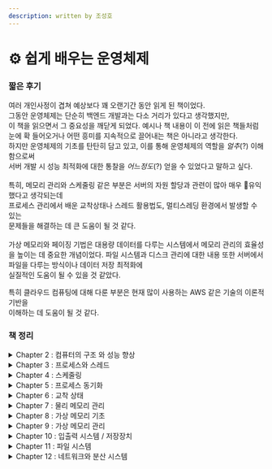 ```yaml
---
description: written by 조성호
---
```


# ⚙️ 쉽게 배우는 운영체제

### 짧은 후기

여러 개인사정이 겹쳐 예상보다 꽤 오랜기간 동안 읽게 된 책이었다. \
그동안 운영체제는 단순히 백엔드 개발과는 다소 거리가 있다고 생각했지만, \
이 책을 읽으면서 그 중요성을 깨닫게 되었다. 예시나 책 내용이 이 전에 읽은 책들처럼 \
눈에 확 들어오거나 어떤 흥미를 지속적으로 끌어내는 책은 아니라고 생각한다. \
하지만 운영체제의 기초를 탄탄히 담고 있고, 이를 통해 운영체제의 역할을 _얼추_(?) 이해함으로써\
서버 개발 시 성능 최적화에 대한 통찰을 _어느정도_(?) 얻을 수 있었다고 말하고 싶다.\
\
특히, 메모리 관리와 스케줄링 같은 부분은 서버의 자원 할당과 관련이 많아 매우 유익했다고 생각되는데\
프로세스 관리에서 배운 교착상태나 스레드 활용법도, 멀티스레딩 환경에서 발생할 수 있는 \
문제들을 해결하는 데 큰 도움이 될 것 같다. \
\
가상 메모리와 페이징 기법은 대용량 데이터를 다루는 시스템에서 메모리 관리의 효율성을 높이는 데 중요한 개념이었다. 파일 시스템과 디스크 관리에 대한 내용 또한 서버에서 파일을 다루는 방식이나 데이터 저장 최적화에 \
실질적인 도움이 될 수 있을 것 같았다.

특히 클라우드 컴퓨팅에 대해 다룬 부분은 현재 많이 사용하는 AWS 같은 기술의 이론적 기반을 \
이해하는 데 도움이 될 것 같다.&#x20;

### 책 정리

<details>

<summary>Chapter 2 : 컴퓨터의 구조 와 성능 향상</summary>

**컴퓨터의 기본 구성**\
**- CPU (Central Processing Unit)**: 컴퓨터의 두뇌, 명령 처리/계산 수행.\
\- **메모리 (Memory)**: 데이터 임시 저장소, 프로그램 실행에 필요한 정보 저장.(ex: ram)\
\- **저장 장치 (Storage)**: 데이터를 영구적으로 저장 (ex: 하드디스크 SSD)\
\- **입출력 장치 (I/O Devices)**: 키보드, 마우스, 모니터 같은 장치

**컴퓨터 성능 향상 기술**\
**- 버퍼 :** 속도 차이를 극복하기 위해 데이터를 임시 저장하는 공간, 주로 입출력 장치와 CPU 사이에서 사용.\
\- **캐시 :** 자주 사용하는 데이터를 미리 저장해 접근 속도를 높이는 고속 메모리.\
\- **저장장치 계층 구조 :** 속도에 따라 레지스터, 캐시, 주 메모리, 보조 저장장치로 나눠 데이터를 효율적 관리.\
\- **인터럽트**는 CPU가 외부 이벤트에 즉시 반응해 중요한 작업을 처리한 후 원래 작업으로 돌아가게 하는 기술.

**병렬처리** \
**- 파이프라인 기법:**\
&#x20;  \- 명령어 처리 과정을 여러 단계로 나눠서 각 단계를 동시에 실행하는 방식\
&#x20;  \- 한 명령어가 실행될 때, 다른 명령어는 다음 단계로 준비될 수 있어 여러 명령어를 겹쳐 처리할 수 있음.\
**- 슈퍼스칼라 기법:**\
&#x20;  **-** 여러 개의 명령어를 동시에 처리하는 CPU 구조.\
&#x20;  \- 파이프라인을 여러 개 둬서 여러 명령어를 병렬로 실행할 수 있어 성능을 크게 향상.\
\- **슈퍼파이프라인 슈퍼스칼라기법**\
&#x20;  **-** 파이프라인 기법과 슈퍼스칼라 기법을 결합한 방식.\
&#x20;  \- 파이프라인의 단계 수를 더 세분화하고, 여러 명령어를 동시 처리할 수 있도록 해 병렬 처리 효율을 극대화\
\
**슈퍼 파이프라인 기법**\
&#x20;  **-** 파이프라인의 각 단계를 더 세분화해서, 한 단계의 작업 시간이 매우 짧아지도록 하는 방식.\
&#x20;  \- 이를 통해 더 많은 명령어를 동시에 처리할 수 있어 처리 속도를 높힘.\
\
**VLIW (Very Long Instruction Word) 기법**\
&#x20;  **-** 한 번에 여러 연산을 할 수 있는 긴 명령어를 사용해 병렬 처리를 수행하는 방식.\
&#x20;  \- 컴파일러가 여러 연산을 하나의 명령어로 묶어 실행하도록 최적화해서 하드웨어 부담을 줄이고, 명령어의 병렬 처리를 극대화.

</details>

<details>

<summary>Chapter 3 : 프로세스와 스레드</summary>

**1. 프로세스의 개념**\
**-** 프로세스는 실행 중인 프로그램이다. 즉, 메모리에 올라가 실제로 동작하는 단위이다.\
\
**2. 프로그램에서 프로세스로의 전환**\
**-** 프로그램이 메모리에 적재되어 CPU가 실행하면 프로세스로 전환된다.\
\
**3. 프로세스의 상태**\
&#x20;**3-1. 프로세스의 네 가지 상태**\
&#x20;  **-** 생성 (New): 프로세스가 생성된 상태.\
&#x20;  \- 준비 (Ready): CPU 할당을 기다리는 상태.\
&#x20;  \- 실행 (Running): CPU를 할당받아 명령을 실행 중인 상태.\
&#x20;  \- 종료 (Terminated): 프로세스가 종료된 상태.\
&#x20; **3-2. 프로세스의 다섯 가지 상태**\
&#x20;  **-** 생성 (New): 생성된 상태.\
&#x20;  **-** 준비 (Ready): 실행 대기 상태.\
&#x20;  **-** 실행 (Running): 명령을 실행 중인 상태.\
&#x20;  **-** 대기 (Waiting/Blocked): I/O 작업 등으로 대기하는 상태.\
&#x20;  **-** 종료 (Terminated): 프로세스가 종료된 상태.

**4. 프로세스 제어 블록 (PCB)과 문맥 교환**\
&#x20;  **-** PCB는 프로세스에 대한 정보를 저장하는 자료구조이다.\
&#x20;  **-** 문맥 교환은 CPU가 실행 중인 프로세스를 다른 프로세스로 전환하는 절차이다.

&#x20; **4-1. 프로세스 컨텍스트 스위칭 절차**\
&#x20;   **-** 실행 중인 프로세스의 상태를 PCB에 저장함.\
&#x20;   **-** 새 프로세스의 PCB 정보를 CPU 레지스터에 로드함.\
&#x20;   **-** 새로운 프로세스 실행을 시작함.

**5. 프로세스의 연산**

**5-1. 프로세스의 구조**\
**-** 프로세스는 코드, 데이터, 스택, 힙으로 구성된다.

**5-2. 프로세스의 생성과 복사**\
**-** 프로세스는 시스템 호출(fork 등)을 통해 생성된다. 부모 프로세스는 자식 프로세스를 복사해 생성함.

**5-3. 프로세스의 전환**\
**-** 프로세스는 CPU 스케줄러에 의해 다른 프로세스로 전환된다.

**6. 프로세스 계층구조**\
**-** 프로세스는 부모-자식 관계를 가지며 트리 구조를 형성. 부모 프로세스는 자식 프로세스를 생성/ 관리

**7. 스레드의 개념**

**7-1. 스레드 정의**\
&#x20;**-** 스레드는 프로세스 내에서 독립적으로 실행되는 흐름이다.

**7-2. 프로세스와 스레드 차이**\
&#x20;**-** 프로세스는 독립된 실행 단위이며, 메모리 공간을 따로 사용함.\
&#x20;\- 스레드는 프로세스 내에서 실행되는 작은 단위이며, 메모리 공간을 공유함.

**8. 멀티스레드의 기본 개념**\
&#x20;**-** 멀티스레드는 하나의 프로세스 내에서 여러 스레드가 동시에 실행되는 방식을 말한다.\
&#x20;\- 각 스레드는 독립적인 실행 흐름을 가지지만, 같은 메모리 공간(코드, 데이터, 힙)을 공유한다.\
&#x20;\- 멀티스레드를 사용하면 CPU 자원을 효율적으로 사용, 응답성을 높이며, 여러 작업을 동시에 처리할 수 있다.\
&#x20;\- 대표적인 사용 사례로는 웹 서버, 게임, 동영상 처리 프로그램 등이 있다. 각 작업이 독립적일 때 병렬로 처리함으로써 성능을 극대화할 수 있다.

**9. 멀티스레드 구조와 예**\
**-** 멀티스레드는 하나의 프로세스에서 여러 스레드가 동시에 실행되는 구조이다. \
&#x20;  예: 웹 브라우저는 여러 탭을 각각 스레드로 처리함.

</details>

<details>

<summary>Chapter 4 : 스케줄링</summary>

1\. **스케줄링의 개념**\
&#x20;  **- 스케줄링**은 CPU를 각 프로세스에 적절히 할당해 효율적으로 시스템을 운영하는 방법이다.

2\. **스케줄링의 단계 (규모에 따라 분류)**\
&#x20;**2-1. 고수준 스케줄링**\
&#x20;  **-** 어떤 프로세스가 실행할 자격이 있는지 결정하는 단계. 주로 새로운 프로세스를 생성할지 여부를 결정.

**2-2. 중간수준 스케줄링**\
&#x20;  **-** 실행 대기 중인 프로세스 중 일부를 스왑(메모리에서 디스크로 내보내거나 반대로 불러오는 작업)해서 \
&#x20;    메모리 관리를 최적화하는 단계.

**2-3. 저수준 스케줄링**\
&#x20;  **-** CPU에 어떤 프로세스를 할당할지 결정하는 단계. 실행 대기 중인 프로세스 중 하나를 선택해 CPU 할당

#### 3. **스케줄링의 목적**

&#x20;  **-** 프로세스의 효율적인 실행을 보장하고 CPU 자원을 최대 활용\
&#x20;  **-** 처리량 증가, 응답 시간 단축, 공정성 유지 등의 목표 지향.\
\
**4. 스케줄링의 종류**

**4-1. 선점형 스케줄링**\
&#x20;  **-** 프로세스가 실행 중일 때, 더 우선순위가 높은 프로세스가 있으면 CPU를 강제로 빼앗을 수 있다.\
&#x20;  **-** 예: Round Robin, 우선순위 기반 스케줄링.

**4-2. 비선점형 스케줄링**\
&#x20;  **-** 한 프로세스가 CPU를 할당받으면 그 프로세스가 끝날 때까지 CPU를 다른 프로세스가 가져갈 수 없다.\
&#x20;  **-** 예: FIFO, SJF(Shortest Job First).

#### 5. **프로세스 우선순위**

&#x20;  **-** 각 프로세스에 우선순위를 부여해, 높은 우선순위를 가진 프로세스가 먼저 CPU를 할당받는다.\
&#x20;  **-** 우선순위는 시스템에 의해 정해지거나 사용자가 직접 설정할 수 있다.

#### 6. **다중 큐 스케줄링**

&#x20;  **-** 프로세스를 여러 개의 큐로 나눠 각 큐마다 다른 스케줄링 알고리즘을 적용한다.\
&#x20;  **-** 예: 실시간 프로세스는 높은 우선순위 큐에, 일반 프로세스는 낮은 우선순위 큐에 할당.

#### 7. **스케줄링 알고리즘**

**7-1. 스케줄링 알고리즘 선택 기준**\
&#x20;  **- 처리량(Throughput)**: 일정 시간 동안 처리된 프로세스의 수.\
&#x20;  **- 대기 시간(Waiting Time)**: 프로세스가 CPU를 할당받기 전까지의 대기 시간.\
&#x20;  **- 응답 시간(Response Time)**: 프로세스가 시작된 후 첫 번째 응답을 받기까지 걸리는 시간.\
&#x20;  **- 공정성(Fairness)**: 모든 프로세스가 공정하게 CPU를 할당받는지 여부.

**7-2. 스케줄링 알고리즘의 종류**\
&#x20;  **- FCFS (First-Come, First-Served)**: 먼저 도착한 프로세스가 먼저 실행된다. 비선점형.\
&#x20;  **- SJF (Shortest Job First)**: 실행 시간이 짧은 프로세스부터 처리한다. 비선점형.\
&#x20;  **- Round Robin**: 각 프로세스가 동일한 시간만큼 CPU를 할당받는다. 선점형.\
&#x20;  **- Priority Scheduling**: 우선순위가 높은 프로세스가 먼저 실행된다. 선점형/비선점형 모두 가능\
&#x20;  **- Multilevel Queue**: 프로세스를 여러 큐로 나누어 각 큐에서 다른 스케줄링 알고리즘을 적용.

</details>

<details>

<summary>Chapter 5 : 프로세스 동기화</summary>

**1. 프로세스 간 통신 (IPC: Inter-Process Communication)**\
**- 개념**: \
&#x20;    프로세스 간 데이터를 주고받는 방법. \
&#x20;    독립적으로 실행되는 프로세스들이 필요한 데이터를 주고받아야 할 때 사용.\
\- **분류**:\
&#x20;    **직접 통신**: 프로세스가 서로 직접적으로 데이터를 주고받는다.\
&#x20;    **간접 통신**: 프로세스가 중간 매개체(메시지 큐, 공유 메모리 등)를 통해 데이터를 주고받는다.\
\- **종류**:\
&#x20;    **메시지 전달(Message Passing)**: 데이터를 작은 메시지로 교환함.\
&#x20;    **공유 메모리(Shared Memory)**: 두 프로세스가 같은 메모리 공간을 공유하여 데이터를 주고받음.\
&#x20;    **파이프(Pipe)**: 하나의 프로세스 출력이 다른 프로세스의 입력으로 연결됨.\
&#x20;    **소켓(Socket)**: 네트워크를 통해 데이터를 주고받음.

**2. 공유자원과 임계구역**

**2-1. 공유자원 개념/접근**\
**- 공유자원**: 여러 프로세스가 동시에 접근할 수 있는 자원이다. 메모리, 파일, 데이터베이스 등이 있다.\
\- **접근**: 프로세스들은 공유자원에 접근할 때 충돌이 발생하지 않도록 관리 필요. 임계구역 문제는 여기서 발생

**2-2. 임계구역 (Critical Section)**\
**- 임계구역**은 공유자원에 대해 하나의 프로세스만 접근할 수 있도록 보장해야 하는 코드 영역이다. 여러 프로세스가 동시에 접근하면 충돌이나 데이터 불일치가 발생할 수 있음.

**2-3. 생산자/소비자 문제**\
**- 생산자/소비자 문제**는 한쪽에서는 데이터를 생성(생산자)하고, 다른 쪽에서는 데이터를 소비(소비자)하는 상황에서 발생하는 공유자원 접근 문제이다. 두 프로세스 간의 데이터 버퍼(임계구역)를 효율적으로 관리해야 함.

**2-4. 임계구역 해결조건**\
**- 상호 배제 (Mutual Exclusion)**: 한 프로세스가 임계구역을 사용하는 동안 다른 프로세스는 접근하지 못해야 함.\
\- **진행 (Progress)**: 임계구역이 비어있을 때는 어느 프로세스가 접근할지 결정해야 함.\
\- **한정된 대기 (Bounded Waiting)**: 프로세스는 무한정 대기하지 않고 일정한 시간 안에 임계구역에 들어갈 수 있어야 함.

**3.** **임계구역 해결방법**

**3-1. 임계구역 해결조건을 고려한 설계**\
**- 소프트웨어적 해결방법**:\
&#x20;   **Mutex (뮤텍스)**: 임계구역에 접근할 때 잠금(Lock)과 해제(Unlock)를 통해 상호 배제를 보장함.\
&#x20;   **세마포어 (Semaphore)**: 정수값을 사용해 여러 프로세스가 자원에 접근하는 순서를 제어함.\
&#x20;   **모니터 (Monitor)**: 프로세스들이 공유 자원을 사용할 때 동기화를 제공하는 고수준 동기화 방법.

</details>

<details>

<summary>Chapter 6 : 교착 상태</summary>

**1.** **교착상태(Deadlock) 개요**

**1-1. 교착상태 정의**\
**- 교착상태**는 두 개 이상의 프로세스가 서로 상대방의 자원을 기다리며 무한히 대기하는 상태.

**1-2. 교착상태 발생**\
**-** 교착상태는 프로세스들이 자원을 독점하려고 할 때 발생함. 자원이 반납되지 않으면 해결되지 않음.

**1-3. 자원 할당 그래프**\
**- 자원 할당 그래프**는 프로세스와 자원의 상태를 나타냄. 프로세스가 자원을 요청하거나 할당받은 관계를 시각화한 그래프.\
&#x20;  \- **노드**: 프로세스 또는 자원.\
&#x20;  \- **엣지**: 자원 요청 또는 할당 관계.\
&#x20;  \- **교착상태 발생 여부**: 사이클이 존재하면 교착상태가 발생할 가능성이 있음.

**2. 교착상태 필요조건**\
**-** 교착상태가 발생하기 위해서는 다음 네 가지 조건이 동시에 만족되어야 함.\
&#x20; 1\. **상호 배제 (Mutual Exclusion)**: 한 번에 하나의 프로세스만 자원을 사용할 수 있음.\
&#x20; 2\. **점유와 대기 (Hold and Wait)**: 자원을 점유한 상태에서 다른 자원을 요청하며 대기함.\
&#x20; 3\. **비선점 (No Preemption)**: 자원을 강제로 회수 불가. 자원을 할당받은 프로세스가 자발적으로 해제  할 때까지 기다림.\
&#x20; 4\. **순환 대기 (Circular Wait)**: 자원 요청이 순환적으로 이루어져 있어 서로가 상대방의 자원을 기다림.

**3. 교착상태 해결/예방 방법**\
**- 교착상태 예방**: 교착상태의 필요조건 중 하나 이상을 만족하지 않도록 시스템을 설계함.\
\- **상호 배제 방지**: 자원을 동시에 공유 가능하게 만듦.\
\- **점유와 대기 방지**: 자원을 요청하기 전에 모든 자원을 한 번에 할당받게 함.\
\- **비선점 방지**: 자원이 필요하면 이미 할당된 자원을 강제로 회수하게 함.\
\- **순환 대기 방지**: 자원에 순서를 부여해 프로세스들이 그 순서대로만 자원을 요청하게 함.

**4. 교착상태 회피**\
**- 회피**는 자원 요청 시 교착상태가 발생할 가능성을 미리 분석, 교착상태가 발생하지 않는 경우에만 자원 할당.\
&#x20;  \- **은행가 알고리즘(Banker's Algorithm)**: \
&#x20;     프로세스의 자원 요청이 시스템의 안전성을 해치지 않는 경우에만 자원 할당.

**5. 교착상태 검출**\
**- 검출**은 교착상태가 발생했는지 여부를 확인하는 방법.\
\- 자원 할당 그래프에서 **사이클**을 탐지하여 교착상태를 발견함.\
\- 교착상태가 발생하면 해당 프로세스를 강제로 종료하거나 자원을 회수해 문제를 해결함.

</details>

<details>

<summary>Chapter 7 : 물리 메모리 관리</summary>

1\. **물리 메모리 관리**

**1-1. 메모리 관리의 복잡성**\
**-** 메모리 관리는 여러 프로세스가 제한된 메모리 자원을 효율적으로 사용하도록 하는 과정에서 복잡해짐.

**1-2. 메모리 관리의 이중성**\
**-** 메모리 관리는 물리 메모리와 가상 메모리 간의 매핑을 통해 이루어짐. 즉, 실제 하드웨어와 사용자 프로세스 간의 메모리 공간을 적절히 관리해야 함.

**1-3. 메모리 관리의 역할**\
**-** 메모리 관리는 프로세스들이 각기 독립적으로 메모리 자원을 사용할 수 있도록 할당 및 회수함. 또한, 메모리의 효율적 사용을 보장함.

#### 2. **메모리 주소**

**2-1. 32bit CPU와 64bit CPU 차이**\
**- 32bit CPU**는 4GB의 메모리만 참조 가능. **64bit CPU**는 훨씬 더 큰 메모리 공간(이론상 16EB)을 참조할 수 있음.

**2-2. 절대주소와 상대주소**\
**- 절대주소:** 메모리에서 특정 위치를 직접 지정하는 주소.\
\- **상대주소:** 기준 주소에서의 오프셋을 나타내는 주소로, 프로그램 실행 시 실제 메모리 주소로 변환됨.

#### 3. **단일 프로그래밍 환경에서의 메모리 할당**

**3-1. 메모리 오버레이**\
**-** 메모리 크기가 작은 환경에서 필요한 데이터나 코드를 메모리에 부분적으로 적재하는 방법. 현재 필요한 부분만 메모리에 올림으로써 메모리 사용을 최소화함.

**3-2. 스왑**\
**-** 메모리가 부족할 때, 실행 중인 프로세스를 일시적으로 디스크로 내보내고 필요 시 다시 메모리로 불러오는 방식. 주로 다중 프로그래밍 환경에서 사용됨.

#### 4. **다중 프로그래밍 환경에서의 메모리 할당**

**4-1. 메모리 분할 방식**\
**-** 물리 메모리를 여러 개의 파티션으로 나누어 각 프로세스에게 할당하는 방식.

**4-2. 가변/고정 분할 방식**\
**- 고정 분할 방식**: 메모리를 고정 크기의 여러 파티션으로 나누고 각 프로세스에 할당함. 메모리 낭비가 발생할 수 있음.\
\- **가변 분할 방식**: 프로세스가 필요로 하는 만큼의 메모리를 할당함. 메모리 단편화 문제가 발생할 수 있음.

</details>

<details>

<summary>Chapter 8 : 가상 메모리 기초</summary>

**1.** **가상 메모리 개요**

**1-1. 가상 메모리 시스템**\
**- 개념**: 가상 메모리는 실제 물리 메모리보다 큰 메모리 공간을 제공하는 기법. 프로그램이 전체 메모리를 모두 사용하는 것처럼 동작하게 함.\
\- **매핑 테이블 필요성/역할**: 가상 주소와 실제 물리 주소를 매핑하기 위해 매핑 테이블이 필요함. 이 테이블을 통해 가상 주소가 물리 메모리로 변환됨. 페이지 테이블이 대표적인 매핑 테이블임.

#### 2. **페이징 기법**

**2-1. 페이징 기법 구현**\
**-** 물리 메모리와 가상 메모리를 고정 크기의 블록(페이지)으로 나눔. 각 페이지는 같은 크기이며, 프로그램은 필요한 페이지를 물리 메모리에 적재해 사용함.

**2-2. 페이징 기법 주소변환**\
**- 주소변환 과정**: 가상 주소를 페이지 번호와 오프셋으로 나눔. 페이지 번호는 페이지 테이블을 통해 물리 메모리의 프레임 번호로 변환되고, 오프셋은 해당 프레임에서 실제 주소를 결정함.

**2-3. 페이지 테이블 관리**\
**- 페이지 테이블**은 가상 페이지 번호와 물리 메모리의 프레임 번호를 매핑하는 역할을 함. 이 테이블은 메모리 내부에 저장됨.

**2-4. 페이지 테이블 매핑 방식**\
**- 직접 매핑**: 각 페이지가 하나의 고정된 프레임에 매핑됨.\
\- **다단계 페이지 테이블**: 페이지 테이블을 여러 단계로 나누어 메모리를 효율적으로 사용함.\
\- **연관 메모리(Associative Memory)**: 빠른 검색을 위해 페이지 테이블을 캐시에 저장해 자주 사용하는 페이지 정보를 빠르게 찾음.

**3.** **세그멘테이션 기법**

**3-1. 세그멘테이션 기법 구현**\
**-** 프로그램을 논리적인 단위(세그먼트)로 나눔. 각 세그먼트는 서로 다른 크기를 가지며, 코드, 데이터, 스택 등 논리적으로 나누어진 부분을 다룰 수 있음.

**3-2. 세그멘테이션 기법 주소 변환**\
**-** 세그먼트 번호와 오프셋으로 가상 주소를 나누고, 세그먼트 테이블을 통해 물리 메모리 상의 세그먼트 시작 주소로 변환한 후 오프셋을 더해 실제 주소를 얻음.

4\. **세그멘테이션-페이징 혼용 기법**

**4-1. 메모리 접근 권한**\
**-** 세그멘트별로 메모리 접근 권한을 설정할 수 있음. 예를 들어, 코드 세그먼트는 읽기 전용, 데이터 세그먼트는 읽기/쓰기 가능하게 설정함.

**4-2. 세그멘테이션-페이징 혼용 기법 도입**\
**-** 세그멘테이션과 페이징 기법을 결합하여, 세그먼트를 페이지 단위로 나누어 관리함. 이를 통해 메모리 관리를 더욱 유연하게 처리할 수 있음.

**4-3. 세그멘테이션-페이징 혼용 기법 주소변환**\
**-** 가상 주소는 세그먼트 번호, 페이지 번호, 오프셋으로 구성됨. 먼저 세그먼트 테이블을 참조하여 해당 세그먼트의 페이지 테이블을 찾고, 페이지 테이블을 통해 물리 주소로 변환함.

</details>

<details>

<summary>Chapter 9 : 가상 메모리 관리</summary>

**1.** **요구 페이징**

**1-1. 개요**\
**- 요구 페이징**은 프로그램 실행 시 필요한 페이지만 메모리에 적재하는 방식. 처음부터 모든 페이지를 메모리에 적재하지 않고, 필요한 시점에 페이지를 불러옴.

**1-2. 페이지 테이블 엔트리 구조**\
**- 페이지 테이블 엔트리(PTE)**는 각 페이지의 상태를 나타내는 정보를 포함함.\
&#x20;   \- **프레임 번호**: 해당 페이지가 매핑된 물리 메모리의 프레임 번호.\
&#x20;   \- **유효 비트(Valid Bit)**: 페이지가 메모리에 존재하는지 여부.\
&#x20;   \- **변경 비트(Dirty Bit)**: 페이지가 수정되었는지 여부\
&#x20;   \- **참조 비트(Reference Bit)**: 페이지가 최근에 참조되었는지 여부.

**1-3. 페이지 부재 (Page Fault)**\
&#x20;   **-** 프로세스가 필요한 페이지가 메모리에 없는 경우 발생하는 현상. \
&#x20;   \- 이때 운영체제는 페이지를 디스크에서 메모리로 불러옴. 페이지 부재 발생 시 실행 속도가 느려질 수 있음.

2\. **페이지 교체 알고리즘**

**2-1. 무작위 페이지 교체(Random Page Replacement)**\
**-** 교체할 페이지를 임의로 선택해 교체함. 구현이 간단하지만 비효율적임.

**2-2. FIFO 페이지 교체 (First-In, First-Out)**\
**-** 가장 먼저 메모리에 들어온 페이지를 교체함. 오래된 페이지가 가장 먼저 교체되므로 비효율적일 수 있음.

**2-3. 최적 페이지 교체 (Optimal Page Replacement)**\
**-** 앞으로 가장 오랫동안 사용되지 않을 페이지를 교체함. 이론상 가장 효율적이지만, 미래의 페이지 참조를 예측할 수 없기 때문에 현실적으로 구현이 어려움.

**2-4. LRU 페이지 교체 (Least Recently Used)**\
**-** 가장 오랫동안 사용되지 않은 페이지를 교체함. 과거 사용 패턴을 기반으로 하므로 성능이 우수하지만, 참조 기록을 관리하는 데 추가 비용이 발생함.

**2-5. LFU 페이지 교체 (Least Frequently Used)**\
**-** 참조 횟수가 가장 적은 페이지를 교체함. 자주 사용되지 않는 페이지를 교체하는 방식이지만, 오랜 시간 전에 자주 사용된 페이지가 교체되지 않을 수 있어 단점이 있음.

**2-6. NUR (Not Used Recently)**\
**-** 최근에 사용되지 않은 페이지를 교체하는 방법. 참조 비트와 변경 비트를 기반으로 페이지를 교체함.

**2-7. FIFO 변형**\
**-** FIFO 알고리즘을 개선하여, 교체할 페이지를 선택할 때 최근에 참조된 페이지는 교체하지 않도록 변형함.

#### 3. **스레싱과 프레임 할당**

**3-1. 스레싱 (Thrashing)**\
**- 스레싱**은 프로세스가 필요한 페이지를 계속해서 디스크에서 불러오느라 실제 작업은 거의 진행되지 않는 상태. 페이지 부재가 자주 발생해 성능이 급격히 저하됨.

**3-2. 정적 할당 (Static Allocation)**\
**-** 프로세스가 시작될 때 고정된 수의 프레임을 할당받고, 실행 중에 할당된 프레임 수가 변하지 않음. 자원 관리가 쉬운 반면, 필요 이상으로 많은 프레임이 할당되거나 부족할 수 있음.

**3-3. 동적 할당 (Dynamic Allocation)**\
**-** 프로세스가 실행 중일 때 필요한 만큼의 프레임을 동적으로 할당받음. 시스템 상태에 따라 프레임을 조절할 수 있으므로 메모리 자원을 효율적으로 사용할 수 있음.

</details>

<details>

<summary>Chapter 10 : 입출력 시스템 / 저장장치</summary>

**1.** **입출력 시스템**

**1-1. 입출력 장치 / 채널**\
**- 입출력 장치**는 컴퓨터 시스템의 외부 장치와 데이터를 주고받는 장치. 키보드, 마우스, 프린터 등이 있음.\
\- **채널**은 중앙처리장치(CPU)와 입출력 장치 간의 데이터 전송을 관리함.

**1-2. 입출력 버스 구조**\
**- 버스**는 CPU, 메모리, 입출력 장치 간 데이터를 주고받는 통로. 시스템 버스, I/O 버스 등 다양한 형태가 존재.

**1-3. 직접 메모리 접근(DMA)**\
**- DMA(Direct Memory Access)**는 CPU의 개입 없이 입출력 장치가 메모리와 직접 데이터를 주고받을 수 있도록 하는 기술. CPU의 부담을 줄여 시스템 성능을 향상시킴.

**1-4. 인터럽트**\
**- 인터럽트**는 입출력 장치가 CPU에 작업을 요청하거나, 처리 완료를 알리는 신호. CPU가 다른 작업을 하다가도 인터럽트를 통해 입출력 작업을 처리할 수 있음.

**1-5. 버퍼링**\
**- 버퍼링**은 입출력 장치와 메모리 사이에 데이터를 임시로 저장하는 버퍼를 사용해 입출력 속도 차이를 보완하는 방식.

#### 2. **디스크 장치**

**2-1. 디스크 장치 종류**\
**- HDD**: 하드디스크 드라이브, 자성을 이용한 저장 장치.\
\- **SSD**: 솔리드 스테이트 드라이브, 반도체 메모리를 이용한 저장 장치로, 빠른 데이터 접근 속도를 제공함.

**2-2. 디스크 장치의 데이터 전송시간**\
**-** 데이터 전송 시간은 **탐색 시간(Seek Time)**, **회전 지연(Rotational Latency)**, **전송 시간(Transfer Time)**으로 구성됨.

**2-3. 디스크 장치 관리**\
**-** 디스크 장치의 **단편화**, **디스크 청소** 등을 통해 성능을 유지하고, 파일 시스템을 효율적으로 관리함.

**2-4. 네트워크 저장장치**\
**- NAS(Network Attached Storage)**: 네트워크를 통해 접근 가능한 저장 장치.\
\- **SAN(Storage Area Network)**: 고속 네트워크를 통해 연결된 고성능 스토리지 시스템.

#### 3. **디스크 스케줄링**

**3-1. FCFS (First-Come, First-Served)**\
**-** 먼저 요청된 디스크 작업을 먼저 처리하는 방식. 간단하지만 탐색 시간이 길어질 수 있음.

**3-2. SSTF (Shortest Seek Time First)**\
**-** 탐색 시간이 가장 짧은 요청을 먼저 처리하는 방식. 평균 탐색 시간을 줄일 수 있지만 기아(Starvation) 현상이 발생할 수 있음.

**3-3. 블록 SSTF**\
**-** SSTF 방식에서 여러 블록 요청을 동시에 처리하여 성능을 최적화하는 방식.

**3-4. SCAN**\
**-** 디스크 헤드가 한쪽 끝에서 다른 쪽 끝으로 이동하며 요청을 처리하는 방식. a.k.a 엘리베이터 알고리즘

**3-5. C-SCAN (Circular SCAN)**\
**-** SCAN 방식과 비슷하지만, 한쪽 끝에서 반대쪽 끝으로 바로 이동하며 다시 처리하는 방식.

**3-6. LOOK**\
**-** SCAN과 유사하지만, 마지막 요청까지 이동한 후 방향을 바꾸는 방식. 끝까지 이동하지 않음.

**3-7. C-LOOK**\
**-** C-SCAN과 유사하지만, 끝까지 가지 않고 가장 마지막 요청까지만 이동한 후 다시 처음으로 돌아옴.

#### 4. **RAID (Redundant Array of Independent Disks)**

**4-1. 개요** \
**-** 여러 개의 디스크를 배열해 데이터 안정성 및 성능을 향상시키는 기술.

**4-2. RAID 0**\
**-** 스트라이핑 방식. 성능이 향상되지만 데이터 중복은 없음.

**4-3. RAID 1**\
**-** 미러링 방식. 동일한 데이터를 복제해 저장하여 높은 데이터 안정성을 제공함.

**4-4. RAID 2**\
**-** 해밍 코드를 사용하여 오류를 검출하고 수정함.

**4-5. RAID 3**\
**-** 비트 단위의 스트라이핑과 함께 패리티 정보를 사용하여 오류를 검출함.

**4-6. RAID 4**\
**-** 블록 단위 스트라이핑을 사용하고, 별도의 디스크에 패리티 데이터를 저장함.

**4-7. RAID 5**\
**-** 블록 단위 스트라이핑과 패리티 정보를 분산 저장함. 성능과 안정성의 균형을 맞춤.

**4-8. RAID 6**\
**-** RAID 5에서 더 나아가 패리티 정보를 두 개의 디스크에 저장하여 더 높은 안정성을 제공함.

**4-9. RAID 10**\
**-** RAID 1과 RAID 0을 결합한 방식. 데이터를 미러링하고, 동시에 스트라이핑을 사용하여 성능과 안정성을 모두 향상시킴.

**4-10. RAID 50, 60**\
**-** RAID 5와 RAID 0, RAID 6과 RAID 0을 결합한 방식으로, 대규모 시스템에서 성능과 안정성을 모두 제공함.

</details>

<details>

<summary>Chapter 11 : 파일 시스템</summary>

**1.** **파일과 파일 시스템**

**1-1. 파일 시스템 개요**\
**- 파일 시스템**은 데이터를 저장하고 관리하기 위한 구조로, 파일을 조직화하고 접근할 수 있게 하는 방식.

**1-2. 파일 분류 / 확장자**\
**-** 파일은 **텍스트 파일**, **바이너리 파일** 등으로 분류됨.\
\- **확장자**는 파일 형식을 나타내며, 파일 끝에 붙는 특정 문자열(.txt, .jpg 등).

**1-3. 파일 이름과 연결 프로그램**\
**-** 파일 이름은 파일을 식별하는 데 사용됨. 확장자에 따라 파일을 열기 위한 **연결 프로그램**이 자동으로 지정될 수 있음.

**1-4. 파일 속성**\
**-** 파일의 **속성**은 파일의 읽기/쓰기 권한, 생성 및 수정 시간, 크기 등 파일에 대한 메타데이터를 포함함.

**1-5. 파일 작업 유형**\
**-** 파일 생성, 읽기, 쓰기, 삭제, 복사 등의 작업이 가능함.

**1-6. 파일 구조**\
**-** 파일은 **순차 파일**(Sequential Files) 또는 **임의 접근 파일**(Random Access Files)로 나눌 수 있음. 순차 파일은 데이터를 순서대로 저장하고, 임의 접근 파일은 어느 위치에서나 데이터를 읽고 쓸 수 있음.

#### 2. **디렉토리 구조**

**2-1. 디렉토리 개념**\
**-** 파일을 논리적으로 그룹화하여 관리하는 파일의 집합체.

**2-2. 디렉토리 파일**\
**- 디**파일과 디렉토리의 정보를 저장하는 특수한 파일로, 각 파일의 위치와 속성 등을 포함함.

**2-3. 경로**\
**-** 파일이나 디렉토리의 위치를 나타내는 문자열. 절대 경로와 상대 경로로 나뉨.\
\- **절대 경로**: 파일 시스템의 루트에서부터 파일이나 디렉토리까지의 전체 경로.\
\- **상대 경로**: 현재 위치를 기준으로 하는 경로.

**2-4. 디렉토리 구조**\
**-** 디렉토리 구조는 **단일 레벨**, **2단계 디렉토리**, **트리 구조** 등으로 나눌 수 있음.\
\- **단일 레벨 구조**: 모든 파일이 하나의 디렉토리 안에 존재.\
\- **2단계 디렉토리 구조**: 각 사용자가 별도의 디렉토리를 가짐.\
\- **트리 구조**: 계층적 구조로 디렉토리가 여러 하위 디렉토리를 포함할 수 있음.

**2-5. 마운트 (Mount)**\
**- 마운트**는 파일 시스템을 특정 디렉토리로 연결하여 접근할 수 있게 하는 작업. 예를 들어, USB 디스크를 마운트하여 사용할 수 있음.

#### 3. **디스크 파일 할당**

**3-1. 연속 할당 (Contiguous Allocation)**\
**-** 파일을 디스크의 연속된 블록에 할당하는 방식. 빠른 접근 속도를 제공하지만, 파일 크기가 변할 때 문제가 발생할 수 있음.

**3-2. 불연속 할당 (Non-contiguous Allocation)**\
**-** 파일을 여러 블록에 나누어 할당하는 방식. 연속된 공간을 확보할 필요가 없어 유연성이 있음.

4\. **디스크 빈공간 관리**\
**-** 디스크의 빈 공간을 효율적으로 관리하는 방법\
\- **프리 리스트(Free List)**나 **비트맵(Bit Map)**을 사용해 빈 블록을 추적함.\
\- **프리 리스트**: 빈 블록들의 목록을 유지.\
\- **비트맵**: 디스크의 각 블록이 사용 중인지 아닌지를 비트로 표현해 관리.

</details>

<details>

<summary>Chapter 12 : 네트워크와 분산 시스템</summary>

**1.** **네트워크와 인터넷**

**1-1. 통신과 네트워크**\
**- 통신:** 두 개 이상의 장치가 데이터를 주고받는 과정.\
\- **네트워크:** 이러한 통신을 가능하게 하는 시스템으로, 여러 장치들을 연결해 데이터를 전송하는 구조. \
\- LAN, WAN, MAN 등 다양한 규모의 네트워크가 있음.

**1-2. 인터넷**\
**-** 전 세계적으로 연결된 네트워크들의 집합. TCP/IP 프로토콜을 사용하여 데이터를 교환하며, 웹, 이메일, 파일 전송 등의 다양한 서비스를 제공함.

#### 2. **분산 시스템**

**2-1. 개요**\
**- 분산 시스템**은 여러 대의 컴퓨터가 네트워크를 통해 서로 협력하여 하나의 시스템처럼 동작하는 구조. 자원을 공유하고 병렬 처리할 수 있어 효율성이 높음.

**2-2. 클라이언트-서버 시스템**\
**- 클라이언트-서버 시스템**은 클라이언트(사용자)가 요청을 보내고, 서버가 해당 요청을 처리해 응답하는 구조. 대부분의 웹 애플리케이션, 데이터베이스 시스템이 이 구조를 사용함.

**2-3. P2P 시스템 (Peer-to-Peer)**\
**- P2P 시스템**은 중앙 서버 없이 모든 참여자가 동등한 지위에서 자원을 공유하는 시스템. 각 노드가 클라이언트이자 서버의 역할을 동시에 함. 대표적인 예로 파일 공유 시스템이 있음.

**2-4. 클라우드 컴퓨팅**\
**- 클라우드 컴퓨팅**은 인터넷을 통해 컴퓨팅 자원(서버, 스토리지, 데이터베이스 등)을 제공하는 기술. 사용자는 물리적인 하드웨어에 의존하지 않고, 필요할 때 자원을 임대하여 사용함. 대표적으로 AWS, Google Cloud&#x20;

</details>
